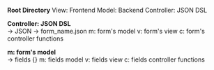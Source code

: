 **Root Directory**
  View: Frontend
  Model: Backend
  Controller: JSON DSL

**Controller: JSON DSL**  
  -> JSON -> form_name.json
    m: form's model
    v: form's view
    c: form's controller functions

**m: form's model**  
  -> fields {}
      m: fields model
      v: fields view
      c: fields controller functions
